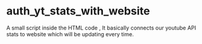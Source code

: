 # auth_yt_stats_with_website
A small script inside the HTML code , It basically connects our youtube API stats to website which will be updating every time.
